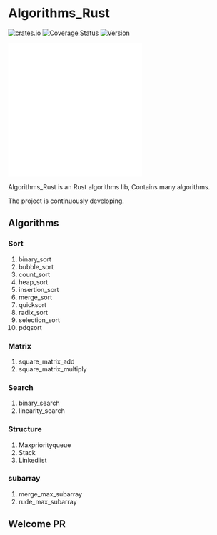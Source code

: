 # Algorithms_Rust
[![crates.io](https://img.shields.io/crates/dr/algori)](https://crates.io/crates/algori)
[![Coverage Status](https://coveralls.io/repos/github/donjuanplatinum/Algori/badge.svg?branch=main)](https://coveralls.io/github/donjuanplatinum/algori?branch=main)
[![Version](https://img.shields.io/crates/v/algori)](https://crates.io/crates/algori)

[![Chinese](./README.zh.md)](./README.zh.md)
[![English](./README.md)](./README.md)

Algorithms_Rust is an Rust algorithms lib, Contains many algorithms.

The project is continuously developing.

## Algorithms
### Sort
1. binary_sort
2. bubble_sort
3. count_sort
4. heap_sort
5. insertion_sort
6. merge_sort
7. quicksort
8. radix_sort
9. selection_sort
10. pdqsort
### Matrix
1. square_matrix_add
2. square_matrix_multiply

### Search
1. binary_search
2. linearity_search

### Structure
1. Maxpriorityqueue
2. Stack
3. Linkedlist
### subarray
1. merge_max_subarray
2. rude_max_subarray

## Welcome PR

